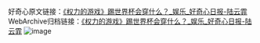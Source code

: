 好奇心原文链接：[《权力的游戏》踢世界杯会穿什么？_娱乐_好奇心日报-陆云霏](https://www.qdaily.com/articles/1338.html)
WebArchive归档链接：[《权力的游戏》踢世界杯会穿什么？_娱乐_好奇心日报-陆云霏](http://web.archive.org/web/20171018133726/http://www.qdaily.com/articles/1338.html)
![image](http://ww3.sinaimg.cn/large/007d5XDply1g3v4cb9y43j30u049f1kx)